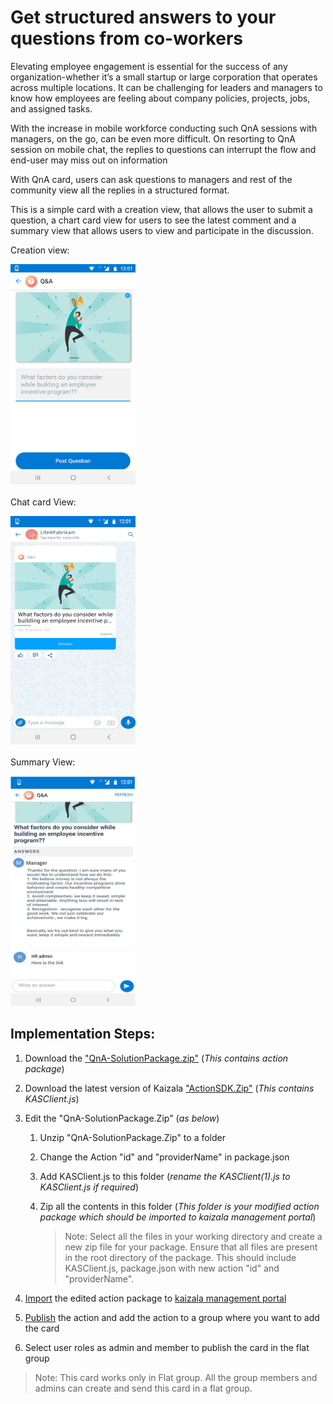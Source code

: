 # Get structured answers to your questions from co-workers

Elevating employee engagement is essential for the success of any organization-whether it’s a small startup or large corporation that operates across multiple locations. It can be challenging for leaders and managers to know how employees are feeling about company policies, projects, jobs, and assigned tasks.

With the increase in mobile workforce conducting such QnA sessions with managers, on the go, can be even more difficult. On resorting to QnA session on mobile chat, the replies to questions can interrupt the flow and end-user may miss out on information

With QnA card, users can ask questions to managers and rest of the community view all the replies in a structured format.

This is a simple card with a creation view, that allows the user to submit a question, a chart card view for users to see the latest comment and a summary view that allows users to view and participate in the discussion.

Creation view:

<img src="QnAImages/1.png" alt="Chat card view Logo" width="200" />

Chat card View:

<img src="QnAImages/2.png" alt="Chat card view Logo" width="200" />

Summary View:

<img src="QnAImages/3.png" alt="Chat card view Logo" width="200" />

## Implementation Steps:
1. Download the ["QnA-SolutionPackage.zip"](https://aka.ms/QnA-SolutionPackage) (*This contains action package*)
2. Download the latest version of Kaizala ["ActionSDK.Zip"](https://manage.kaiza.la/MiniApps/DownloadSDK) (*This contains KASClient.js*)
3. Edit the "QnA-SolutionPackage.Zip" (*as below*)
   1. Unzip "QnA-SolutionPackage.Zip" to a folder
   2. Change the Action "id" and "providerName" in package.json
   3. Add KASClient.js to this folder (*rename the KASClient(1).js to KASClient.js if required*)
   4. Zip all the contents in this folder (*This folder is your modified action package which should be imported to kaizala management portal*)    
       
      > Note: Select all the files in your working directory and create a new zip file for your package. Ensure that all files are present in the root directory of the package. This should include  KASClient.js, package.json with new action "id" and "providerName".
       
4. [Import](/kaizala/actions/publish#import-kaizala-action) the edited action package to [kaizala management portal](https://manage.kaiza.la/)
5. [Publish](/kaizala/actions/publish) the action and add the action to a group where you want to add the card
6. Select user roles as admin and member to publish the card in the flat group

> Note: This card works only in Flat group. All the group members and admins can create and send this card in a flat group.
